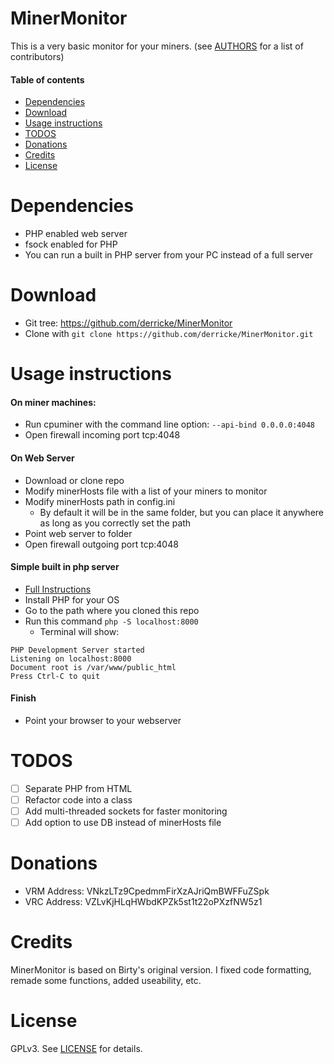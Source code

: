 MinerMonitor
==============

This is a very basic monitor for your miners.
(see [AUTHORS](AUTHORS) for a list of contributors)

#### Table of contents

* [Dependencies](#dependencies)
* [Download](#download)
* [Usage instructions](#usage-instructions)
* [TODOS](#todos)
* [Donations](#donations)
* [Credits](#credits)
* [License](#license)

Dependencies
============
 * PHP enabled web server
 * fsock enabled for PHP
 * You can run a built in PHP server from your PC instead of a full server

Download
========
 * Git tree:   https://github.com/derricke/MinerMonitor
 * Clone with `git clone https://github.com/derricke/MinerMonitor.git`

Usage instructions
==================
#### On miner machines:
 * Run cpuminer with the command line option: `--api-bind 0.0.0.0:4048`
 * Open firewall incoming port tcp:4048

#### On Web Server
 * Download or clone repo
 * Modify minerHosts file with a list of your miners to monitor
 * Modify minerHosts path in config.ini
   * By default it will be in the same folder, but you can place it anywhere as long as you correctly set the path
 * Point web server to folder
 * Open firewall outgoing port tcp:4048

#### Simple built in php server
 * [Full Instructions](http://php.net/manual/en/features.commandline.webserver.php)
 * Install PHP for your OS
 * Go to the path where you cloned this repo
 * Run this command `php -S localhost:8000`
   * Terminal will show:
```
PHP Development Server started
Listening on localhost:8000
Document root is /var/www/public_html
Press Ctrl-C to quit
```

#### Finish
 * Point your browser to your webserver

TODOS
=====
 * [ ] Separate PHP from HTML
 * [ ] Refactor code into a class
 * [ ] Add multi-threaded sockets for faster monitoring
 * [ ] Add option to use DB instead of minerHosts file 

Donations
=========
 * VRM Address: VNkzLTz9CpedmmFirXzAJriQmBWFFuZSpk
 * VRC Address: VZLvKjHLqHWbdKPZk5st1t22oPXzfNW5z1

Credits
=======
MinerMonitor is based on Birty's original version.
I fixed code formatting, remade some functions, added useability, etc.

License
=======
GPLv3.  See [LICENSE](LICENSE) for details.

